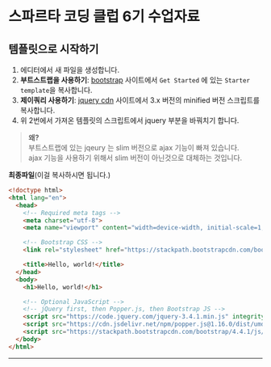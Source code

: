 # 스파르타 코딩 클럽 6기 수업자료

## 템플릿으로 시작하기

1. 에디터에서 새 파일을 생성합니다.
2. **부트스트랩을 사용하기**: [bootstrap](https://getbootstrap.com/) 사이트에서 `Get Started` 에 있는 `Starter template`을 복사합니다.
3. **제이쿼리 사용하기**: [jquery cdn](https://code.jquery.com/) 사이트에서 3.x 버전의 minified 버전 스크립트를 복사합니다.
4. 위 2번에서 가져온 템플릿의 스크립트에서 jquery 부분을 바꿔치기 합니다.

> **왜?**  
> 부트스트랩에 있는 jqeury 는 slim 버전으로 ajax 기능이 빠져 있습니다.  
> ajax 기능을 사용하기 위해서 slim 버전이 아닌것으로 대체하는 것입니다.

**최종파일**(이걸 복사하시면 됩니다.)  
```html
<!doctype html>
<html lang="en">
  <head>
    <!-- Required meta tags -->
    <meta charset="utf-8">
    <meta name="viewport" content="width=device-width, initial-scale=1, shrink-to-fit=no">

    <!-- Bootstrap CSS -->
    <link rel="stylesheet" href="https://stackpath.bootstrapcdn.com/bootstrap/4.4.1/css/bootstrap.min.css" integrity="sha384-Vkoo8x4CGsO3+Hhxv8T/Q5PaXtkKtu6ug5TOeNV6gBiFeWPGFN9MuhOf23Q9Ifjh" crossorigin="anonymous">

    <title>Hello, world!</title>
  </head>
  <body>
    <h1>Hello, world!</h1>

    <!-- Optional JavaScript -->
    <!-- jQuery first, then Popper.js, then Bootstrap JS -->
    <script src="https://code.jquery.com/jquery-3.4.1.min.js" integrity="sha256-CSXorXvZcTkaix6Yvo6HppcZGetbYMGWSFlBw8HfCJo=" crossorigin="anonymous"></script>
    <script src="https://cdn.jsdelivr.net/npm/popper.js@1.16.0/dist/umd/popper.min.js" integrity="sha384-Q6E9RHvbIyZFJoft+2mJbHaEWldlvI9IOYy5n3zV9zzTtmI3UksdQRVvoxMfooAo" crossorigin="anonymous"></script>
    <script src="https://stackpath.bootstrapcdn.com/bootstrap/4.4.1/js/bootstrap.min.js" integrity="sha384-wfSDF2E50Y2D1uUdj0O3uMBJnjuUD4Ih7YwaYd1iqfktj0Uod8GCExl3Og8ifwB6" crossorigin="anonymous"></script>
  </body>
</html>
```

---

